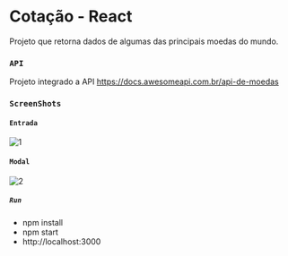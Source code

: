 # Cotação - React

Projeto que retorna dados de algumas das principais moedas do mundo.

### `API`

Projeto integrado a API https://docs.awesomeapi.com.br/api-de-moedas

### `ScreenShots`
#### `Entrada`
![1](https://user-images.githubusercontent.com/50344535/97613243-3878f600-19f7-11eb-8076-0632251f752f.png)
#### `Modal`
![2](https://user-images.githubusercontent.com/50344535/97613458-7aa23780-19f7-11eb-8805-02a4819bd84f.png)
##### `Run`
- npm install
- npm start
- http://localhost:3000
